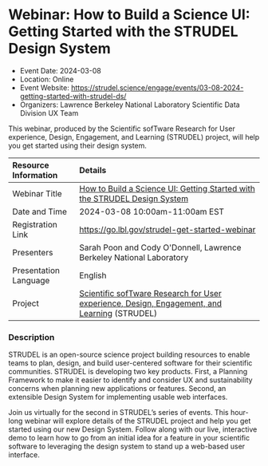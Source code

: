 # Webinar: How to Build a Science UI: Getting Started with the STRUDEL Design System

- Event Date: 2024-03-08
- Location: Online
- Event Website: <https://strudel.science/engage/events/03-08-2024-getting-started-with-strudel-ds/>
- Organizers: Lawrence Berkeley National Laboratory Scientific Data Division UX Team

This webinar, produced by the Scientific sofTware Research for User experience, Design, Engagement, and Learning (STRUDEL) project, will help you get started using their design system.

Resource Information | Details
:--- | :---			   
Webinar Title | [How to Build a Science UI: Getting Started with the STRUDEL Design System](https://strudel.science/engage/events/03-08-2024-getting-started-with-strudel-ds/)
Date and Time | 2024-03-08 10:00am-11:00am EST
Registration Link | <https://go.lbl.gov/strudel-get-started-webinar>
Presenters | Sarah Poon and Cody O'Donnell, Lawrence Berkeley National Laboratory
Presentation Language | English
Project | [Scientific sofTware Research for User experience, Design, Engagement, and Learning](https://strudel.science/) (STRUDEL)


### Description

STRUDEL is an open-source science project building resources to enable teams to plan, design, and build user-centered software for their scientific communities. STRUDEL is developing two key products. First, a Planning Framework to make it easier to identify and consider UX and sustainability concerns when planning new applications or features. Second, an extensible Design System for implementing usable web interfaces.

Join us virtually for the second in STRUDEL’s series of events. This hour-long webinar will explore details of the STRUDEL project and help you get started using our new Design System. Follow along with our live, interactive demo to learn how to go from an initial idea for a feature in your scientific software to leveraging the design system to stand up a web-based user interface.


<!---
Publish: yes
Topics: Online learning, user experience design 
--->
